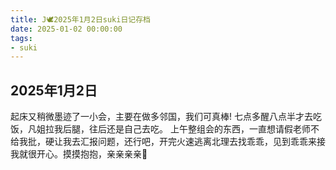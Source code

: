 ```yaml
---
title: J🕊️2025年1月2日suki日记存档
date: 2025-01-02 00:00:00
tags: 
- suki
---
```


## 2025年1月2日
起床又稍微墨迹了一小会，主要在做多邻国，我们可真棒!
七点多醒八点半才去吃饭，凡姐拉我后腿，往后还是自己去吃。
上午整组会的东西，一直想请假老师不给我批，硬让我去汇报问题，还行吧，开完火速逃离北理去找乖乖，见到乖乖来接我就很开心。摸摸抱抱，亲亲亲亲💋
